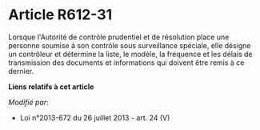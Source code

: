 # Article R612-31

Lorsque l'Autorité de contrôle prudentiel et de résolution place une personne soumise à son contrôle sous surveillance
spéciale, elle désigne un contrôleur et détermine la liste, le modèle, la fréquence et les délais de transmission des
documents et informations qui doivent être remis à ce dernier.

**Liens relatifs à cet article**

_Modifié par_:

  - Loi n°2013-672 du 26 juillet 2013 - art. 24 (V)
